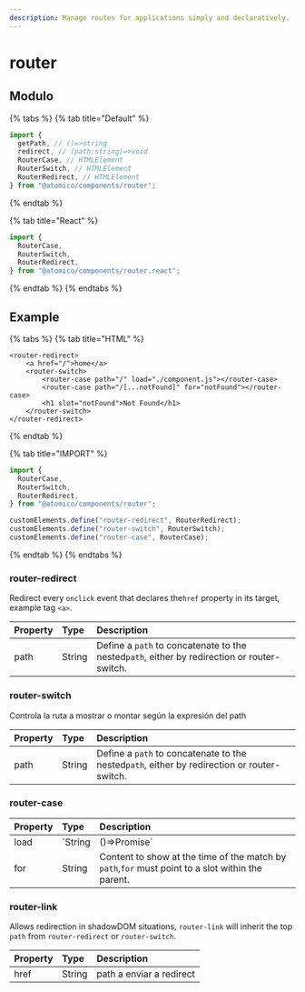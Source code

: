 ```yaml
---
description: Manage routes for applications simply and declaratively.
---
```


# router

## Modulo

{% tabs %}
{% tab title="Default" %}
```javascript
import {
  getPath, // ()=>string
  redirect, // (path:string)=>void
  RouterCase, // HTMLElement
  RouterSwitch, // HTMLElement
  RouterRedirect, // HTMLElement
} from "@atomico/components/router";
```
{% endtab %}

{% tab title="React" %}
```javascript
import {
  RouterCase,
  RouterSwitch, 
  RouterRedirect, 
} from "@atomico/components/router.react";
```
{% endtab %}
{% endtabs %}

## Example

{% tabs %}
{% tab title="HTML" %}
```markup
<router-redirect>
    <a href="/">home</a>
    <router-switch>
        <router-case path="/" load="./component.js"></router-case>
        <router-case path="/[...notFound]" for="notFound"></router-case>
        <h1 slot="notFound">Not Found</h1>
    </router-switch>
</router-redirect>
```
{% endtab %}

{% tab title="IMPORT" %}
```javascript
import {
  RouterCase,
  RouterSwitch,
  RouterRedirect,
} from "@atomico/components/router";

customElements.define("router-redirect", RouterRedirect);
customElements.define("router-switch", RouterSwitch);
customElements.define("router-case", RouterCase);
```
{% endtab %}
{% endtabs %}

### router-redirect

Redirect every `onclick` event that declares the`href` property in its target, example tag `<a>`.

| Property | Type | Description |
| :--- | :--- | :--- |
| path | String | Define a `path` to concatenate to the nested`path`, either by redirection or router-switch. |

### router-switch

Controla la ruta a mostrar o montar según la expresión del path

| Property | Type | Description |
| :--- | :--- | :--- |
| path | String | Define a `path` to concatenate to the nested`path`, either by redirection or router-switch. |

### router-case

| Property | Type | Description |
| :--- | :--- | :--- |
| load | \`String | \(\)=&gt;Promise\` |
| for | String | Content to show at the time of the match by `path`,`for` must point to a slot within the parent. |

### router-link

Allows redirection in shadowDOM situations, `router-link` will inherit the top `path` from `router-redirect` or `router-switch`.

| Property | Type | Description |
| :--- | :--- | :--- |
| href | String | path a enviar a redirect |

